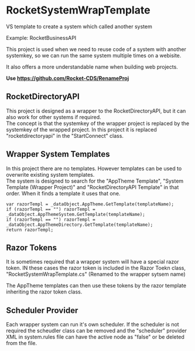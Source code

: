 # RocketSystemWrapTemplate

VS template to create a system which called another system

Example: RocketBusinessAPI

This project is used when we need to reuse code of a system with another systemkey, so we can run the same system multiple times on a webisite.  

It also offers a more understandable name when building web projects.  

**Use https://github.com/Rocket-CDS/RenameProj**

## RocketDirectoryAPI
This project is designed as a wrapper to the RocketDirectoryAPI, but it can also work for other systems if required.  
The concept is that the systemkey of the wrapper project is replaced by the systemkey of the wrapped project.  In this project it is replaced "rocketdirectoryapi" in the "StartConnect" class.  

## Wrapper System Templates

In this project there are no templates. However templates can be used to overwrite existing system templates.  
The system is designed to search for the "AppTheme Template", "System Template  (Wrapper Project)" and "RocketDirectoryAPI Template" in that order.  When it finds a template it uses that one.
```
var razorTempl = _dataObject.AppTheme.GetTemplate(templateName);
if (razorTempl == "") razorTempl = _dataObject.AppThemeSystem.GetTemplate(templateName);
if (razorTempl == "") razorTempl = _dataObject.AppThemeDirectory.GetTemplate(templateName);
return razorTempl;
```
## Razor Tokens
It is sometimes required that a wrapper system will have a special razor token.  IN these cases the razor token is included in the Razor Toekn class, "RocketSystemWrapTemplate.cs" (Renamed to the wrapper sytsem name)

The AppTheme templates can then use these tokens by the razor template inheriting the razor token class.   

## Scheduler Provider
Each wrapper system can run it's own scheduler.  If the scheduler is not required the scheudler class can be removed and the "scheduler" provider XML in system.rules file can have the active node as "false" or be deleted from the file.  


